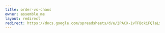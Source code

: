 ```yaml
---
title: order-vs-chaos
owner: assemble_me
layout: redirect
redirect: https://docs.google.com/spreadsheets/d/e/2PACX-1vTFBckiFQlaLxrwgm6jB_rM0leNclNBcCY7P8U4mbwSXpGJcfv1lDMb-TFOoL8DzrrRAGXYK7OBY6vj/pubhtml?gid=1834664115&single=true
---
```

